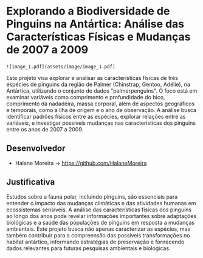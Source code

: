# Explorando a Biodiversidade de Pinguins na Antártica: Análise das Características Físicas e Mudanças de 2007 a 2009


    ![image_1.pdf](assets/image/image_1.pdf)
    
    


Este projeto visa explorar e analisar as características físicas de três espécies de pinguins da região de Palmer (Chinstrap, Gentoo, Adélie), na Antártica, utilizando o conjunto de dados "palmerpenguins". O foco está em examinar variáveis como comprimento e profundidade do bico, comprimento da nadadeira, massa corporal, além de aspectos geográficos e temporais, como a ilha de origem e o ano de observação. A análise busca identificar padrões físicos entre as espécies, explorar relações entre as variáveis, e investigar possíveis mudanças nas características dos pinguins entre os anos de 2007 a 2009.


## Desenvolvedor
 - Halane Moreira -> https://github.com/HalaneMoreira
 
## Justificativa
Estudos sobre a fauna polar, incluindo pinguins, são essenciais para entender o impacto das mudanças climáticas e das atividades humanas em ecossistemas sensíveis. A análise das características físicas dos pinguins ao longo dos anos pode revelar informações importantes sobre adaptações biológicas e a saúde das populações de pinguins em resposta a mudanças ambientais. Este projeto busca não apenas caracterizar as espécies, mas também contribuir para a compreensão das possíveis transformações no habitat antártico, informando estratégias de preservação e fornecendo dados relevantes para futuras pesquisas ambientais e biológicas.

